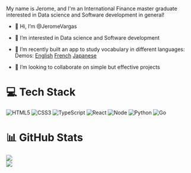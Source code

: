 <!---
JeromeVargas/JeromeVargas is a ✨ special ✨ repository because its `README.md` (this file) appears on your GitHub profile.
You can click the Preview link to take a look at your changes.
--->

My name is Jerome, and I'm an International Finance master graduate interested in Data science and Software development in general!

- 👋 Hi, I’m @JeromeVargas
- 👀 I’m interested in Data science and Software development
- 🌱 I’m recently built an app to study vocabulary in different languages:
Demos:
[English](https://vocabulary-checker.onrender.com/)
[French](https://french-vocabulary-checker.netlify.app/)
[Japanese](https://japanese-vocabulary-checker.netlify.app/)

- 💞️ I’m looking to collaborate on simple but effective projects


# 💻 Tech Stack
![HTML5](https://img.shields.io/badge/html5-%23E34F26.svg?style=for-the-badge&logo=html5&logoColor=white)
![CSS3](https://img.shields.io/badge/css3-%231572B6.svg?style=for-the-badge&logo=css3&logoColor=white)
![TypeScript](https://img.shields.io/badge/typescript-%23007ACC.svg?style=for-the-badge&logo=typescript&logoColor=white)
![React](https://img.shields.io/badge/react-%2320232a.svg?style=for-the-badge&logo=react&logoColor=%2361DAFB)
![Node](https://img.shields.io/badge/node.js-339933?style=for-the-badge&logo=Node.js&logoColor=white)
![Python](https://img.shields.io/badge/python-3670A0?style=for-the-badge&logo=python&logoColor=ffdd54)
![Go](https://img.shields.io/badge/go-%2300ADD8.svg?style=for-the-badge&logo=go&logoColor=white)


# 📊 GitHub Stats
![](https://github-readme-stats.vercel.app/api?username=JeromeVargas&theme=radical&hide_border=false&include_all_commits=true&count_private=true)<br/>
![](https://github-profile-trophy.vercel.app/?username=JeromeVargas&theme=radical&no-frame=false&no-bg=true&margin-w=4)
